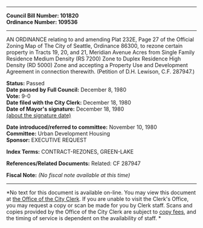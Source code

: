 * * * * *  
  
**Council Bill Number: [](#h0)[](#h2)101820**   
**Ordinance Number: 109536**  
  
* * * * *  
  
AN ORDINANCE relating to and amending Plat 232E, Page 27 of the Official Zoning Map of The City of Seattle, Ordinance 86300, to rezone certain property in Tracts 19, 20, and 21, Meridian Avenue Acres from Single Family Residence Medium Density (RS 7200) Zone to Duplex Residence High Density (RD 5000) Zone and accepting a Property Use and Development Agreement in connection therewith. (Petition of D.H. Lewison, C.F. 287947.)  
  
**Status:** Passed   
**Date passed by Full Council:** December 8, 1980   
**Vote:** 9-0   
**Date filed with the City Clerk:** December 18, 1980   
**Date of Mayor's signature:** December 18, 1980   
[(about the signature date)](/~public/approvaldate.htm)   
  
  
**Date introduced/referred to committee:** November 10, 1980   
**Committee:** Urban Development Housing   
**Sponsor:** EXECUTIVE REQUEST   
  
**Index Terms:** CONTRACT-REZONES, GREEN-LAKE  
  
**References/Related Documents:** Related: CF 287947  
  
**Fiscal Note:** *(No fiscal note available at this time)*  
  
* * * * *  
  
*No text for this document is available on-line. You may view this document at [the Office of the City Clerk](http://www.seattle.gov/leg/clerk/contactUs.htm). If you are unable to visit the Clerk's Office, you may request a copy or scan be made for you by Clerk staff. Scans and copies provided by the Office of the City Clerk are subject to [copy fees](http://clerk.seattle.gov/~public/clerkfees.htm), and the timing of service is dependent on the availability of staff. *  
  
  
